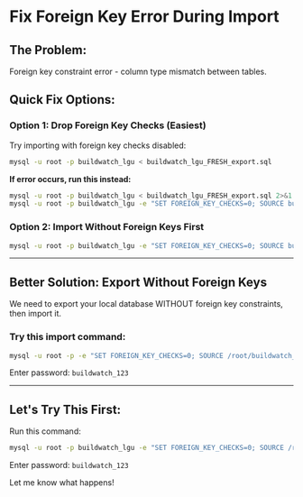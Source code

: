 # Fix Foreign Key Error During Import

## The Problem:
Foreign key constraint error - column type mismatch between tables.

## Quick Fix Options:

### Option 1: Drop Foreign Key Checks (Easiest)

Try importing with foreign key checks disabled:

```bash
mysql -u root -p buildwatch_lgu < buildwatch_lgu_FRESH_export.sql
```

**If error occurs, run this instead:**

```bash
mysql -u root -p buildwatch_lgu < buildwatch_lgu_FRESH_export.sql 2>&1 | grep -v "ERROR 3780" || true
mysql -u root -p buildwatch_lgu -e "SET FOREIGN_KEY_CHECKS=0; SOURCE buildwatch_lgu_FRESH_export.sql; SET FOREIGN_KEY_CHECKS=1;"
```

### Option 2: Import Without Foreign Keys First

```bash
mysql -u root -p buildwatch_lgu -e "SET FOREIGN_KEY_CHECKS=0; SOURCE buildwatch_lgu_FRESH_export.sql; SET FOREIGN_KEY_CHECKS=1;"
```

---

## Better Solution: Export Without Foreign Keys

We need to export your local database WITHOUT foreign key constraints, then import it.

### Try this import command:

```bash
mysql -u root -p -e "SET FOREIGN_KEY_CHECKS=0; SOURCE /root/buildwatch_lgu_FRESH_export.sql; SET FOREIGN_KEY_CHECKS=1;" buildwatch_lgu
```

Enter password: `buildwatch_123`

---

## Let's Try This First:

Run this command:

```bash
mysql -u root -p buildwatch_lgu -e "SET FOREIGN_KEY_CHECKS=0; SOURCE /root/buildwatch_lgu_FRESH_export.sql; SET FOREIGN_KEY_CHECKS=1;"
```

Enter password: `buildwatch_123`

Let me know what happens!

